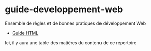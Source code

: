 # guide-developpement-web
Ensemble de règles et de bonnes pratiques de développement Web
* [Guide HTML](guide-html.md)

Ici, il y aura une table des matières du contenu de ce répertoire
